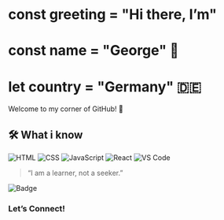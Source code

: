 # const greeting = "Hi there, I’m"
# const name = "George" 👋 
# let country = "Germany" 🇩🇪

Welcome to my corner of GitHub! 🌱

## 🛠️ What i know

![HTML](https://img.shields.io/badge/HTML5-E34F26?style=flat-square&logo=html5&logoColor=white)
![CSS](https://img.shields.io/badge/CSS3-1572B6?style=flat-square&logo=css3&logoColor=white)
![JavaScript](https://img.shields.io/badge/JavaScript-F7DF1E?style=flat-square&logo=javascript&logoColor=black)
![React](https://img.shields.io/badge/React-20232A?style=flat-square&logo=react&logoColor=61DAFB)
![VS Code](https://img.shields.io/badge/VSCode-007ACC?style=flat-square&logo=visual-studio-code&logoColor=white)


> “I am a learner, not a seeker.”  

![Badge](https://hitscounter.dev/api/hit?url=https%3A%2F%2Fgithub.com%2FYqod&label=&icon=github&color=%23ffe5d0&message=&style=flat&tz=Europe%2FBerlin)


### Let’s Connect!

 
